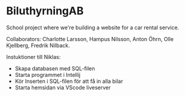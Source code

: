 # BiluthyrningAB

School project where we're building a website for a car rental service.

Collaborators: Charlotte Larsson, Hampus Nilsson, Anton Öhrn, Olle Kjellberg, Fredrik Nilback.

Instuktioner till Niklas:

* Skapa databasen med SQL-filen
* Starta programmet i Intellij
* Kör Inserten i SQL-filen för att få in alla bilar
* Starta hemsidan via VScode liveserver
